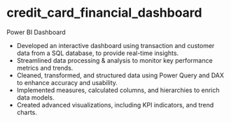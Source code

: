 # credit_card_financial_dashboard
Power BI Dashboard
* Developed an interactive dashboard using transaction and customer data from a SQL
database, to provide real-time insights.
* Streamlined data processing & analysis to monitor key performance metrics and
trends.
* Cleaned, transformed, and structured data using Power Query and DAX to enhance
accuracy and usability.
* Implemented measures, calculated columns, and hierarchies to enrich data models.
* Created advanced visualizations, including KPI indicators, and trend charts.
